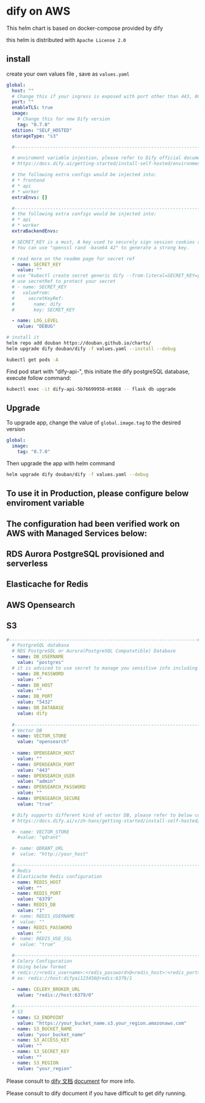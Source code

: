 # dify on AWS

This helm chart is based on docker-compose provided by dify

this helm is distributed with `Apache License 2.0`

## install

create your own values file , save as `values.yaml`

```yaml
global:
  host: ""
  # Change this if your ingress is exposed with port other than 443, 80, like 8080 for instance
  port: ""
  enableTLS: true
  image:
    # Change this for new Dify version
    tag: "0.7.0"
  edition: "SELF_HOSTED"
  storageType: "s3"

  #---------------------------------------------------------------------#

  # enviroment variable injestion, please refer to Dify official document
  # https://docs.dify.ai/getting-started/install-self-hosted/environments

  # the following extra configs would be injected into:
  # * frontend
  # * api
  # * worker
  extraEnvs: []

  #---------------------------------------------------------------------#
  # the following extra configs would be injected into:
  # * api
  # * worker
  extraBackendEnvs:

  # SECRET_KEY is a must, A key used to securely sign session cookies and encrypt sensitive information in the database.This variable needs to be set when starting for the first time.
  # You can use "openssl rand -base64 42" to generate a strong key.

  # read more on the readme page for secret ref
  - name: SECRET_KEY
    value: ""
  # use "kubectl create secret generic dify --from-literal=SECRET_KEY=your_secret_value" to create s secret
  # use secretRef to protect your secret
  # - name: SECRET_KEY
  #   valueFrom:
  #     secretKeyRef:
  #       name: dify
  #       key: SECRET_KEY

  - name: LOG_LEVEL
    value: "DEBUG"
```

```sh
# install it
helm repo add douban https://douban.github.io/charts/
helm upgrade dify douban/dify -f values.yaml --install --debug

kubectl get pods -A
```

Find pod start with "dify-api-", this initiate the dify postgreSQL database, execute follow command:

```sh
kubectl exec -it dify-api-5b76699958-mt868 -- flask db upgrade
```


## Upgrade

To upgrade app, change the value of `global.image.tag` to the desired version

```yaml
global:
  image:
    tag: "0.7.0"
```

Then upgrade the app with helm command

```sh
helm upgrade dify douban/dify -f values.yaml --debug
```


## To use it in Production, please configure below enviroment variable
## The configuration had been verified work on AWS with Managed Services below:
## RDS Aurora PostgreSQL provisioned and serverless
## Elasticache for Redis
## AWS Opensearch
## S3

```yaml
#---------------------------------------------------------------------#
  # PostgreSQL database
  # RDS PostgreSQL or Aurora(PostgreSQL Compatatible) Database
  - name: DB_USERNAME
    value: "postgres"
  # it is adviced to use secret to manage you sensitive info including password
  - name: DB_PASSWORD
    value: ""
  - name: DB_HOST
    value: ""
  - name: DB_PORT
    value: "5432"
  - name: DB_DATABASE
    value: dify
  
  #---------------------------------------------------------------------#
  # Vector DB
  - name: VECTOR_STORE
    value: "opensearch"
    
  - name: OPENSEARCH_HOST
    value: ""
  - name: OPENSEARCH_PORT
    value: "443"
  - name: OPENSEARCH_USER
    value: "admin"
  - name: OPENSEARCH_PASSWORD
    value: ""
  - name: OPENSEARCH_SECURE
    value: "true"

  # Dify supports different kind of vector DB, please refer to below configuration
  # https://docs.dify.ai/v/zh-hans/getting-started/install-self-hosted/environments#xiang-liang-shu-ju-ku-pei-zhi

  #- name: VECTOR_STORE 
    #value: "qdrant"

  #- name: QDRANT_URL
  #  value: "http://your_host"

  #---------------------------------------------------------------------#
  # Redis
  # Elasticache Redis configuration
  - name: REDIS_HOST
    value: ""
  - name: REDIS_PORT
    value: "6379"
  - name: REDIS_DB
    value: "1"
  #- name: REDIS_USERNAME
  #  value: ""
  - name: REDIS_PASSWORD
    value: ""
  #- name: REDIS_USE_SSL
  #  value: "true"

  #---------------------------------------------------------------------#
  # Celery Configuration
  # Using below format
  # redis://<redis_username>:<redis_password>@<redis_host>:<redis_port>/<redis_database>
  # ex: redis://host:difyai123456@redis:6379/1
  
  - name: CELERY_BROKER_URL
    value: "redis://host:6379/0"

  #---------------------------------------------------------------------# 
  # S3
  - name: S3_ENDPOINT
    value: "https://your_bucket_name.s3.your_region.amazonaws.com"
  - name: S3_BUCKET_NAME
    value: "your_bucket_name"
  - name: S3_ACCESS_KEY
    value: ""
  - name: S3_SECRET_KEY
    value: ""
  - name: S3_REGION
    value: "your_region"
```
Please consult to [dify 文档](https://docs.dify.ai/v/zh-hans/getting-started/install-self-hosted/environments) [document](https://docs.dify.ai/getting-started/install-self-hosted/environments) for more info.

Please consult to dify document if you have difficult to get dify running.
